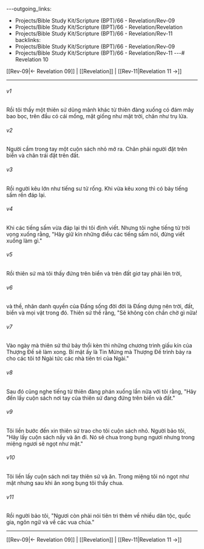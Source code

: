 ---outgoing_links:
  - Projects/Bible Study Kit/Scripture (BPT)/66 - Revelation/Rev-09
  - Projects/Bible Study Kit/Scripture (BPT)/66 - Revelation/Revelation
  - Projects/Bible Study Kit/Scripture (BPT)/66 - Revelation/Rev-11
backlinks:
  - Projects/Bible Study Kit/Scripture (BPT)/66 - Revelation/Rev-09
  - Projects/Bible Study Kit/Scripture (BPT)/66 - Revelation/Rev-11
---# Revelation 10

[[Rev-09|← Revelation 09]] | [[Revelation]] | [[Rev-11|Revelation 11 →]]
***



###### v1 
Rồi tôi thấy một thiên sứ dũng mãnh khác từ thiên đàng xuống có đám mây bao bọc, trên đầu có cái mống, mặt giống như mặt trời, chân như trụ lửa. 

###### v2 
Người cầm trong tay một cuộn sách nhỏ mở ra. Chân phải người đặt trên biển và chân trái đặt trên đất. 

###### v3 
Rồi người kêu lớn như tiếng sư tử rống. Khi vừa kêu xong thì có bảy tiếng sấm rền đáp lại. 

###### v4 
Khi các tiếng sấm vừa đáp lại thì tôi định viết. Nhưng tôi nghe tiếng từ trời vọng xuống rằng, "Hãy giữ kín những điều các tiếng sấm nói, đừng viết xuống làm gì." 

###### v5 
Rồi thiên sứ mà tôi thấy đứng trên biển và trên đất giơ tay phải lên trời, 

###### v6 
và thề, nhân danh quyền của Đấng sống đời đời là Đấng dựng nên trời, đất, biển và mọi vật trong đó. Thiên sứ thề rằng, "Sẽ không còn chần chờ gì nữa! 

###### v7 
Vào ngày mà thiên sứ thứ bảy thổi kèn thì những chương trình giấu kín của Thượng Đế sẽ làm xong. Bí mật ấy là Tin Mừng mà Thượng Đế trình bày ra cho các tôi tớ Ngài tức các nhà tiên tri của Ngài." 

###### v8 
Sau đó cũng nghe tiếng từ thiên đàng phán xuống lần nữa với tôi rằng, "Hãy đến lấy cuộn sách nơi tay của thiên sứ đang đứng trên biển và đất." 

###### v9 
Tôi liền bước đến xin thiên sứ trao cho tôi cuộn sách nhỏ. Người bảo tôi, "Hãy lấy cuộn sách nầy và ăn đi. Nó sẽ chua trong bụng ngươi nhưng trong miệng ngươi sẽ ngọt như mật." 

###### v10 
Tôi liền lấy cuộn sách nơi tay thiên sứ và ăn. Trong miệng tôi nó ngọt như mật nhưng sau khi ăn xong bụng tôi thấy chua. 

###### v11 
Rồi người bảo tôi, "Ngươi còn phải nói tiên tri thêm về nhiều dân tộc, quốc gia, ngôn ngữ và về các vua chúa."

***
[[Rev-09|← Revelation 09]] | [[Revelation]] | [[Rev-11|Revelation 11 →]]
